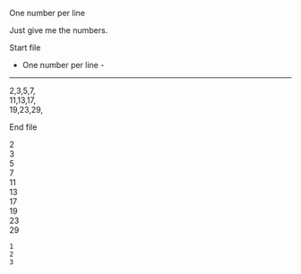 One number per line

Just give me the numbers.

Start file

- One number per line -
-----------------------
2,3,5,7,<br />
11,13,17,<br />
19,23,29,<br />

End file

2<br />
3<br />
5<br />
7<br />
11<br />
13<br />
17<br />
19<br />
23<br />
29<br />

```
1
2
3
